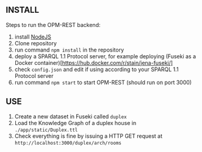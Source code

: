 ## INSTALL

Steps to run the OPM-REST backend:

1. install [NodeJS](https://nodejs.org/en/)
2. Clone repository
3. run command `npm install` in the repository
4. deploy a SPARQL 1.1 Protocol server, for example deploying (Fuseki as a Docker container)[https://hub.docker.com/r/stain/jena-fuseki/]
5. check `config.json` and edit if using according to your SPARQL 1.1 Protocol server
6. run command `npm start` to start OPM-REST (should run on port 3000)

## USE

1. Create a new dataset in Fuseki called `duplex`
2. Load the Knowledge Graph of a duplex house in `./app/static/Duplex.ttl`
3. Check everything is fine by issuing a HTTP GET request at `http://localhost:3000/duplex/arch/rooms`

